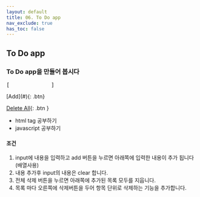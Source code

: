 ```yaml
---
layout: default
title: 06. To Do app
nav_exclude: true
has_toc: false
---
```


## To Do app
### To Do app을 만들어 봅시다
<div class="code-example" markdown="1">
<pre>[             ] </pre>
[Add](#){: .btn}

[Delete All](#){: .btn }

* html tag 공부하기    
* javascript 공부하기  
</div>

#### 조건
1. input에 내용을 입력하고 add 버튼을 누르면 아래쪽에 입력한 내용이 추가 됩니다 (배열사용)
2. 내용 추가후 input의 내용은 clear 합니다.
3. 전체 삭제 버튼을 누르면 아래쪽에 추가된 목록 모두를 지웁니다.
4. 목록 마다 오른쪽에 삭제버튼을 두어 항목 단위로 삭제하는 기능을 추가합니다.

